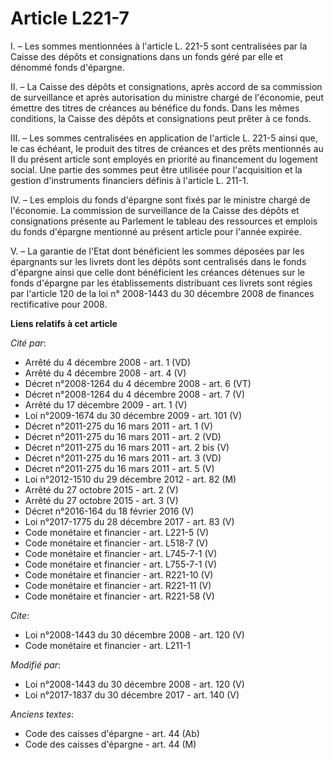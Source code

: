 # Article L221-7

I. – Les sommes mentionnées à l'article L. 221-5 sont centralisées par la Caisse des dépôts et consignations dans un fonds
géré par elle et dénommé fonds d'épargne.

II. – La Caisse des dépôts et consignations, après accord de sa commission de surveillance et après autorisation du ministre
chargé de l'économie, peut émettre des titres de créances au bénéfice du fonds. Dans les mêmes conditions, la Caisse des
dépôts et consignations peut prêter à ce fonds.

III. – Les sommes centralisées en application de l'article L. 221-5 ainsi que, le cas échéant, le produit des titres de
créances et des prêts mentionnés au II du présent article sont employés en priorité au financement du logement social. Une
partie des sommes peut être utilisée pour l'acquisition et la gestion d'instruments financiers définis à l'article L. 211-1.

IV. – Les emplois du fonds d'épargne sont fixés par le ministre chargé de l'économie. La commission de surveillance de la
Caisse des dépôts et consignations présente au Parlement le tableau des ressources et emplois du fonds d'épargne mentionné au
présent article pour l'année expirée.

V. – La garantie de l'Etat dont bénéficient les sommes déposées par les épargnants sur les livrets dont les dépôts sont
centralisés dans le fonds d'épargne ainsi que celle dont bénéficient les créances détenues sur le fonds d'épargne par les
établissements distribuant ces livrets sont régies par l'article 120 de la loi n° 2008-1443 du 30 décembre 2008 de finances
rectificative pour 2008.

**Liens relatifs à cet article**

_Cité par_:

  - Arrêté du 4 décembre 2008 - art. 1 (VD)
  - Arrêté du 4 décembre 2008 - art. 4 (V)
  - Décret n°2008-1264 du 4 décembre 2008 - art. 6 (VT)
  - Décret n°2008-1264 du 4 décembre 2008 - art. 7 (V)
  - Arrêté du 17 décembre 2009 - art. 1 (V)
  - Loi n°2009-1674 du 30 décembre 2009 - art. 101 (V)
  - Décret n°2011-275 du 16 mars 2011 - art. 1 (V)
  - Décret n°2011-275 du 16 mars 2011 - art. 2 (VD)
  - Décret n°2011-275 du 16 mars 2011 - art. 2 bis (V)
  - Décret n°2011-275 du 16 mars 2011 - art. 3 (VD)
  - Décret n°2011-275 du 16 mars 2011 - art. 5 (V)
  - Loi n°2012-1510 du 29 décembre 2012 - art. 82 (M)
  - Arrêté du 27 octobre 2015 - art. 2 (V)
  - Arrêté du 27 octobre 2015 - art. 3 (V)
  - Décret n°2016-164 du 18 février 2016 (V)
  - Loi n°2017-1775 du 28 décembre 2017 - art. 83 (V)
  - Code monétaire et financier - art. L221-5 (V)
  - Code monétaire et financier - art. L518-7 (V)
  - Code monétaire et financier - art. L745-7-1 (V)
  - Code monétaire et financier - art. L755-7-1 (V)
  - Code monétaire et financier - art. R221-10 (V)
  - Code monétaire et financier - art. R221-11 (V)
  - Code monétaire et financier - art. R221-58 (V)

_Cite_:

  - Loi n°2008-1443 du 30 décembre 2008 - art. 120 (V)
  - Code monétaire et financier - art. L211-1

_Modifié par_:

  - Loi n°2008-1443 du 30 décembre 2008 - art. 120 (V)
  - Loi n°2017-1837 du 30 décembre 2017 - art. 140 (V)

_Anciens textes_:

  - Code des caisses d'épargne - art. 44 (Ab)
  - Code des caisses d'épargne - art. 44 (M)
